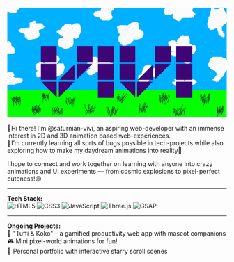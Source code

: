 <p align="center">
  <img src="https://github.com/saturnian-vivi/saturnian-vivi/blob/main/vivi%20github%20gif.gif" width="600" alt="Pixel art" />
</p>

👋Hi there! I'm @saturnian-vivi, an aspiring web-developer with an immense interest in 2D and 3D animation based web-experiences.  
🌱I’m currently learning all sorts of bugs possible in tech-projects while also exploring how to make my daydream animations into reality💞️  

I hope to connect and work together on learning with anyone into crazy animations and UI experiments — from cosmic explosions to pixel-perfect cuteness!😉
<hr />

**Tech Stack:**  
![HTML5](https://img.shields.io/badge/-HTML5-E34F26?logo=html5&logoColor=fff&style=flat) 
![CSS3](https://img.shields.io/badge/-CSS3-1572B6?logo=css3&logoColor=fff&style=flat) 
![JavaScript](https://img.shields.io/badge/-JavaScript-F7DF1E?logo=javascript&logoColor=000&style=flat)
![Three.js](https://img.shields.io/badge/-Three.js-000000?logo=three.js&logoColor=fff&style=flat) 
![GSAP](https://img.shields.io/badge/-GSAP-88CE02?logo=greensock&logoColor=fff&style=flat)
<hr />

**Ongoing Projects:**  
🚧 "Tuffi & Koko" – a gamified productivity web app with mascot companions  
🎮 Mini pixel-world animations for fun!  
🌌 Personal portfolio with interactive starry scroll scenes  
